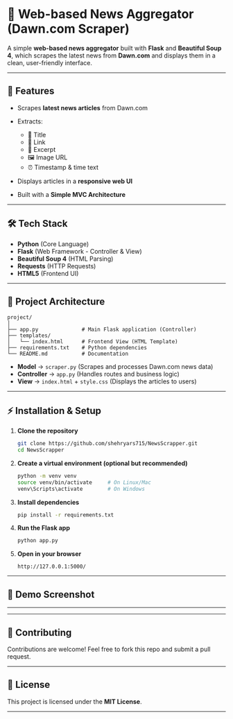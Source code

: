 # 📰 Web-based News Aggregator (Dawn.com Scraper)

A simple **web-based news aggregator** built with **Flask** and **Beautiful Soup 4**, which scrapes the latest news from **Dawn.com** and displays them in a clean, user-friendly interface.

---

## 🚀 Features

* Scrapes **latest news articles** from Dawn.com
* Extracts:

  * 📝 Title
  * 🔗 Link
  * 📄 Excerpt
  * 🖼️ Image URL
  * ⏰ Timestamp & time text
* Displays articles in a **responsive web UI**
* Built with a **Simple MVC Architecture**

---

## 🛠️ Tech Stack

* **Python** (Core Language)
* **Flask** (Web Framework - Controller & View)
* **Beautiful Soup 4** (HTML Parsing)
* **Requests** (HTTP Requests)
* **HTML5** (Frontend UI)

---

## 📂 Project Architecture

```text
project/
│
├── app.py              # Main Flask application (Controller)
├── templates/
│   └── index.html      # Frontend View (HTML Template)
├── requirements.txt    # Python dependencies
└── README.md           # Documentation
```

* **Model** → `scraper.py` (Scrapes and processes Dawn.com news data)
* **Controller** → `app.py` (Handles routes and business logic)
* **View** → `index.html` + `style.css` (Displays the articles to users)

---

## ⚡ Installation & Setup

1. **Clone the repository**

   ```bash
   git clone https://github.com/shehryars715/NewsScrapper.git
   cd NewsScrapper
   ```

2. **Create a virtual environment (optional but recommended)**

   ```bash
   python -m venv venv
   source venv/bin/activate     # On Linux/Mac
   venv\Scripts\activate        # On Windows
   ```

3. **Install dependencies**

   ```bash
   pip install -r requirements.txt
   ```

4. **Run the Flask app**

   ```bash
   python app.py
   ```

5. **Open in your browser**

   ```
   http://127.0.0.1:5000/
   ```

---

## 📸 Demo Screenshot



---

---

## 🤝 Contributing

Contributions are welcome! Feel free to fork this repo and submit a pull request.

---

## 📜 License

This project is licensed under the **MIT License**.

---

